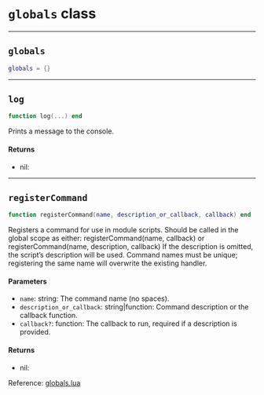 # `globals` class

-----

## `globals`
```lua
globals = {}
```

-----

## `log`
```lua
function log(...) end
```
Prints a message to the console.

#### Returns
- nil: 

-----

## `registerCommand`
```lua
function registerCommand(name, description_or_callback, callback) end
```
Registers a command for use in module scripts.
Should be called in the global scope as either:
registerCommand(name, callback) or registerCommand(name, description, callback)
If the description is omitted, the script’s description will be used.
Command names must be unique; registering the same name will overwrite the existing handler.

#### Parameters
- `name`: string: The command name (no spaces).
- `description_or_callback`: string|function: Command description or the callback function.
- `callback?`: function: The callback to run, required if a description is provided.
#### Returns
- nil:

Reference: [globals.lua](https://github.com/flarialmc/scripting-wiki/tree/main/autocomplete/misc/globals.lua)